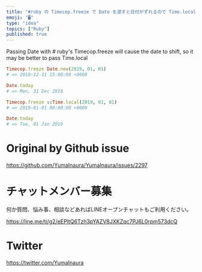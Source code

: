 ```yaml
---
title: "#ruby の Timecop.freeze で Date を渡すと日付がずれるので Time.local を渡した方が良いかも"
emoji: "🖥"
type: "idea"
topics: ["Ruby"]
published: true
---
```


Passing Date with # ruby's Timecop.freeze will cause the date to shift, so it may be better to pass Time.local


```rb
Timecop.freeze Date.new(2019, 01, 01)
# => 2018-12-31 15:00:00 +0000

Date.today
# => Mon, 31 Dec 2018

Timecop.freeze ::Time.local(2019, 01, 01)
# => 2019-01-01 00:00:00 +0000

Date.today
# => Tue, 01 Jan 2019

```


# Original by Github issue

https://github.com/YumaInaura/YumaInaura/issues/2297








<!-- Update From Qiita API -->

# チャットメンバー募集


何か質問、悩み事、相談などあればLINEオープンチャットもご利用ください。

https://line.me/ti/g2/eEPltQ6Tzh3pYAZV8JXKZqc7PJ6L0rpm573dcQ





# Twitter


https://twitter.com/YumaInaura


<!-- Update From Qiita API -->


